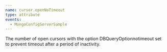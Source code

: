 ```yaml
---
name: cursor.openNoTimeout
type: attribute
events:
  - MongoConfigServerSample
---
```


The number of open cursors with the option DBQueryOptionnotimeout set to prevent timeout after a period of inactivity.
